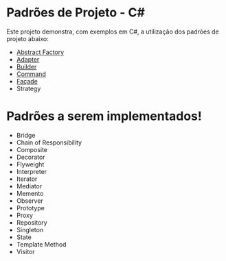 # Padrões de Projeto - C#

Este projeto demonstra, com exemplos em C#, a utilização dos padrões de projeto abaixo:

  - [Abstract Factory][pgfactory]
  - [Adapter][pgadapter]
  - [Builder][pgbuilder]
  - [Command][pgcommand]
  - [Façade][pgfacade]
  - Strategy

# Padrões a serem implementados!

  - Bridge
  - Chain of Responsibility
  - Composite
  - Decorator
  - Flyweight
  - Interpreter
  - Iterator
  - Mediator
  - Memento
  - Observer
  - Prototype
  - Proxy
  - Repository
  - Singleton
  - State
  - Template Method
  - Visitor



[pgfactory]:<./factory.md>
[pgbuilder]:<./builder.md>
[pgadapter]:<./adapter.md>
[pgcommand]:<./command.md>
[pgfacade]:<./facade.md>
